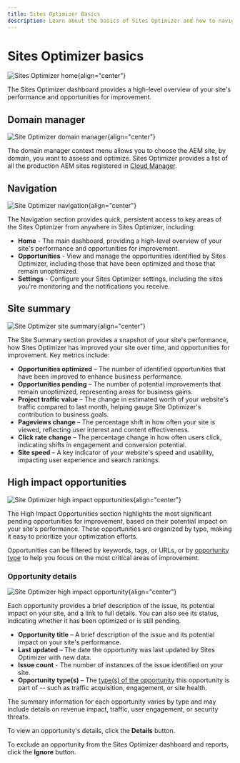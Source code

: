 ```yaml
---
title: Sites Optimizer Basics
description: Learn about the basics of Sites Optimizer and how to navigate it.
---
```


# Sites Optimizer basics

![Sites Optimizer home](./assets/basics/hero.png){align="center"}

The Sites Optimizer dashboard provides a high-level overview of your site's performance and opportunities for improvement.

## Domain manager

![Site Optimizer domain manager](./assets/basics/domain-manager.png){align="center"}

The domain manager context menu allows you to choose the AEM site, by domain, you want to assess and optimize. Sites Optimizer provides a list of all the production AEM sites registered in [Cloud Manager](https://experienceleague.adobe.com/en/docs/experience-manager-cloud-service/content/implementing/using-cloud-manager/edge-delivery-sites/add-edge-delivery-site).

## Navigation

![Site Optimizer navigation](./assets/basics/navigation.png){align="center"}

The Navigation section provides quick, persistent access to key areas of the Sites Optimizer from anywhere in Sites Optimizer, including:

* **Home** - The main dashboard, providing a high-level overview of your site's performance and opportunities for improvement.
* **Opportunities** - View and manage the opportunities identified by Sites Optimizer, including those that have been optimized and those that remain unoptimized.
* **Settings** - Configure your Sites Optimizer settings, including the sites you're monitoring and the notifications you receive.

## Site summary

![Site Optimizer site summary](./assets/basics/site-summary.png){align="center"}

The Site Summary section provides a snapshot of your site's performance, how Sites Optimizer has improved your site over time, and opportunities for improvement. Key metrics include:

* **Opportunities optimized** – The number of identified opportunities that have been improved to enhance business performance.  
* **Opportunities pending** – The number of potential improvements that remain unoptimized, representing areas for business gains.  
* **Project traffic value** – The change in estimated worth of your website's traffic compared to last month, helping gauge Site Optimizer's contribution to business goals.  
* **Pageviews change** – The percentage shift in how often your site is viewed, reflecting user interest and content effectiveness.  
* **Click rate change** – The percentage change in how often users click, indicating shifts in engagement and conversion potential.  
* **Site speed** – A key indicator of your website's speed and usability, impacting user experience and search rankings.  

## High impact opportunities

![Site Optimizer high impact opportunities](./assets/basics/high-impact-opportunities.png){align="center"}

The High Impact Opportunities section highlights the most significant pending opportunities for improvement, based on their potential impact on your site's performance. These opportunities are organized by type, making it easy to prioritize your optimization efforts.

Opportunities can be filtered by keywords, tags, or URLs, or by [opportunity type](../opportunity-types/overview.md) to help you focus on the most critical areas of improvement.

### Opportunity details

![Site Optimizer high impact opportunity](./assets/basics/high-impact-opportunity-details.png){align="center"}

Each opportunity provides a brief description of the issue, its potential impact on your site, and a link to full details. You can also see its status, indicating whether it has been optimized or is still pending.  

* **Opportunity title** – A brief description of the issue and its potential impact on your site's performance.
* **Last updated** – The date the opportunity was last updated by Sites Optimizer with new data.
* **Issue count** - The number of instances of the issue identified on your site.
* **Opportunity type(s)** – The [type(s) of the opportunity](../opportunity-types/overview.md) this opportunity is part of -- such as traffic acquisition, engagement, or site health.

The summary information for each opportunity varies by type and may include details on revenue impact, traffic, user engagement, or security threats.  

To view an opportunity's details, click the **Details** button.  

To exclude an opportunity from the Sites Optimizer dashboard and reports, click the **Ignore** button.  
